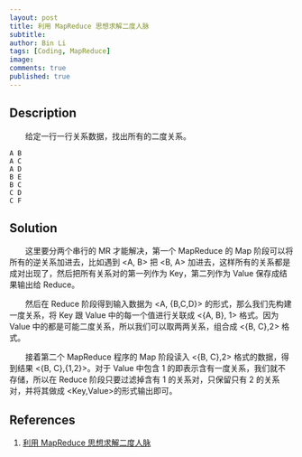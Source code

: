 ```yaml
---
layout: post
title: 利用 MapReduce 思想求解二度人脉
subtitle: 
author: Bin Li
tags: [Coding, MapReduce]
image: 
comments: true
published: true
---
```


## Description
　　给定一行一行关系数据，找出所有的二度关系。

```
A B
A C
A D
B E
B C
C D
C F
```

## Solution
　　这里要分两个串行的 MR 才能解决，第一个 MapReduce 的 Map 阶段可以将所有的逆关系加进去，比如遇到 <A, B> 把 <B, A> 加进去，这样所有的关系都是成对出现了，然后把所有关系对的第一列作为 Key，第二列作为 Value 保存成结果输出给 Reduce。

　　然后在 Reduce 阶段得到输入数据为 <A, {B,C,D}> 的形式，那么我们先构建一度关系，将 Key 跟 Value 中的每一个值进行关联成 <{A, B}, 1> 格式。因为 Value 中的都是可能二度关系，所以我们可以取两两关系，组合成 <{B, C},2> 格式。

　　接着第二个 MapReduce 程序的 Map 阶段读入 <{B, C},2> 格式的数据，得到结果 <{B, C},{1,2}>。对于 Value 中包含 1 的即表示含有一度关系，我们就不存储，所以在 Reduce 阶段只要过滤掉含有 1 的关系对，只保留只有 2 的关系对，并将其做成 <Key,Value>的形式输出即可。

## References
1. [利用 MapReduce 思想求解二度人脉](https://blog.csdn.net/yongh701/article/details/50630498)